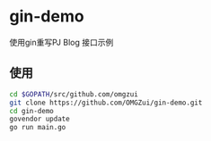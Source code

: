 # gin-demo

使用gin重写PJ Blog 接口示例

## 使用

```bash
cd $GOPATH/src/github.com/omgzui
git clone https://github.com/OMGZui/gin-demo.git
cd gin-demo
govendor update
go run main.go

```